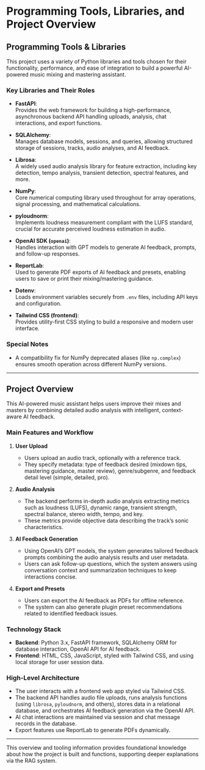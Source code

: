 # Programming Tools, Libraries, and Project Overview

## Programming Tools & Libraries

This project uses a variety of Python libraries and tools chosen for their functionality, performance, and ease of integration to build a powerful AI-powered music mixing and mastering assistant.

### Key Libraries and Their Roles

- **FastAPI**:  
  Provides the web framework for building a high-performance, asynchronous backend API handling uploads, analysis, chat interactions, and export functions.

- **SQLAlchemy**:  
  Manages database models, sessions, and queries, allowing structured storage of sessions, tracks, audio analyses, and AI feedback.

- **Librosa**:  
  A widely used audio analysis library for feature extraction, including key detection, tempo analysis, transient detection, spectral features, and more.

- **NumPy**:  
  Core numerical computing library used throughout for array operations, signal processing, and mathematical calculations.

- **pyloudnorm**:  
  Implements loudness measurement compliant with the LUFS standard, crucial for accurate perceived loudness estimation in audio.

- **OpenAI SDK (`openai`)**:  
  Handles interaction with GPT models to generate AI feedback, prompts, and follow-up responses.

- **ReportLab**:  
  Used to generate PDF exports of AI feedback and presets, enabling users to save or print their mixing/mastering guidance.

- **Dotenv**:  
  Loads environment variables securely from `.env` files, including API keys and configuration.

- **Tailwind CSS (frontend)**:  
  Provides utility-first CSS styling to build a responsive and modern user interface.

### Special Notes

- A compatibility fix for NumPy deprecated aliases (like `np.complex`) ensures smooth operation across different NumPy versions.

---

## Project Overview

This AI-powered music assistant helps users improve their mixes and masters by combining detailed audio analysis with intelligent, context-aware AI feedback.

### Main Features and Workflow

1. **User Upload**  
   - Users upload an audio track, optionally with a reference track.  
   - They specify metadata: type of feedback desired (mixdown tips, mastering guidance, master review), genre/subgenre, and feedback detail level (simple, detailed, pro).

2. **Audio Analysis**  
   - The backend performs in-depth audio analysis extracting metrics such as loudness (LUFS), dynamic range, transient strength, spectral balance, stereo width, tempo, and key.  
   - These metrics provide objective data describing the track’s sonic characteristics.

3. **AI Feedback Generation**  
   - Using OpenAI’s GPT models, the system generates tailored feedback prompts combining the audio analysis results and user metadata.  
   - Users can ask follow-up questions, which the system answers using conversation context and summarization techniques to keep interactions concise.

4. **Export and Presets**  
   - Users can export the AI feedback as PDFs for offline reference.  
   - The system can also generate plugin preset recommendations related to identified feedback issues.

### Technology Stack

- **Backend**: Python 3.x, FastAPI framework, SQLAlchemy ORM for database interaction, OpenAI API for AI feedback.  
- **Frontend**: HTML, CSS, JavaScript, styled with Tailwind CSS, and using local storage for user session data.

### High-Level Architecture

- The user interacts with a frontend web app styled via Tailwind CSS.  
- The backend API handles audio file uploads, runs analysis functions (using `librosa`, `pyloudnorm`, and others), stores data in a relational database, and orchestrates AI feedback generation via the OpenAI API.  
- AI chat interactions are maintained via session and chat message records in the database.  
- Export features use ReportLab to generate PDFs dynamically.

---

This overview and tooling information provides foundational knowledge about how the project is built and functions, supporting deeper explanations via the RAG system.